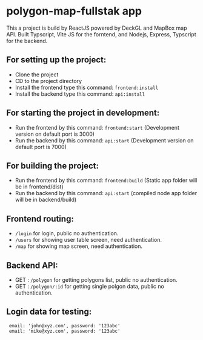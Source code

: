 # polygon-map-fullstak app
This a project is build by ReactJS powered by DeckGL and MapBox map API.
Built Typscript, Vite JS for the forntend, and Nodejs, Express, Typscript for the backend.

## For setting up the project:
- Clone the project 
- CD to the project directory 
- Install the frontend type this command: `frontend:install` 
- Install the backend type this command: `api:install` 

## For starting the project in development:
- Run the frontend by this command: `frontend:start` (Development version on default port is 3000) 
- Run the backend by this command: `api:start` (Development version on default port is 7000)


## For building the project:
- Run the frontend by this command: `frontend:build` (Static app folder will be in frontend/dist)
- Run the backend by this command: `api:start` (compiled node app folder will be in backend/build)

## Frontend routing:
- `/login` for login, public no authentication.
- `/users` for showing user table screen, need authentication.
- `/map` for showing map screen, need authentication.


## Backend API:
- GET : `/polygon` for getting polygons list, public no authentication.
- GET : `/polygon/:id` for getting single polgon data, public no authentication.

## Login data for testing:

```
 email: 'john@xyz.com', password: '123abc'
 email: 'mike@xyz.com', password: '123abc'
```
